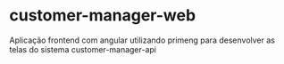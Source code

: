 # customer-manager-web
Aplicação frontend com angular utilizando primeng para desenvolver as telas do sistema customer-manager-api
